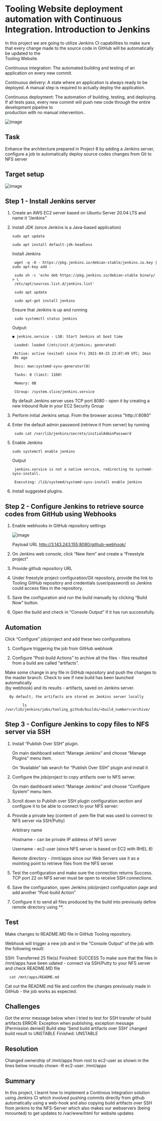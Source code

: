 # Tooling Website deployment automation with Continuous Integration. Introduction to Jenkins

  In this project we are going to utilize Jenkins CI capabilities to make sure that every change made to the source code in GitHub will be automatically be   updated to the    
  Tooling Website.

  Continuous integration:
  The automated building and testing of an application on every new commit.

  Continuous delivery:
  A state where an application is always ready to be deployed. A manual step is required to actually deploy the application.

  Continuous deployment:
  The automation of building, testing, and deploying. If all tests pass, every new commit will push new code through the entire development pipeline to     
  production with no manual intervention..

 ![image](https://user-images.githubusercontent.com/78841364/117133210-f64bbb00-ad71-11eb-9323-1891c2c57c9f.png)


## Task
   Enhance the architecture prepared in Project 8 by adding a Jenkins server, configure a job to automatically deploy source codes changes from Git to NFS    server

## Target setup

 ![image](https://user-images.githubusercontent.com/78841364/115937552-41a6c500-a466-11eb-8719-8b34014c106b.png)


## Step 1 - Install Jenkins server

1. Create an AWS EC2 server based on Ubuntu Server 20.04 LTS and name it “Jenkins”
2. Install JDK (since Jenkins is a Java-based application)

       sudo apt update

       sudo apt install default-jdk-headless

    Install Jenkins

        wget -q -O - https://pkg.jenkins.io/debian-stable/jenkins.io.key | sudo apt-key add -

        sudo sh -c 'echo deb https://pkg.jenkins.io/debian-stable binary/ > \
        /etc/apt/sources.list.d/jenkins.list'

        sudo apt update

        sudo apt-get install jenkins

   Ensure that Jenkins is up and running

        sudo systemctl status jenkins

    Output:
    
       ● jenkins.service - LSB: Start Jenkins at boot time
    
        Loaded: loaded (/etc/init.d/jenkins; generated)
     
        Active: active (exited) since Fri 2021-04-23 23:07:49 UTC; 2min 49s ago
     
        Docs: man:systemd-sysv-generator(8)
       
        Tasks: 0 (limit: 1160)
      
        Memory: 0B
     
        CGroup: /system.slice/jenkins.service

    
    By default Jenkins server uses TCP port 8080 - open it by creating a new Inbound Rule in your EC2 Security Group
  

3. Perform initial Jenkins setup.
   From the browser access "http://<Jenkins-Server-Public-IP-Address-or-Public-DNS-Name>:8080"

4. Enter the default admin password (retrieve it from server) by running

        sudo cat /var/lib/jenkins/secrets/initialAdminPassword

5. Enable Jenkins

       sudo systemctl enable jenkins

   Output
   
        jenkins.service is not a native service, redirecting to systemd-sysv-install.
        
        Executing: /lib/systemd/systemd-sysv-install enable jenkins
        
6. Install suggested plugins.

  

## Step 2 - Configure Jenkins to retrieve source codes from GitHub using Webhooks

  1. Enable webhooks in GitHub repository settings

     ![image](https://user-images.githubusercontent.com/78841364/118402347-8eca2100-b637-11eb-90bf-2245d8a28912.png)

     
     Payload URL http://3.143.243.155:8080/github-webhook/
 
  2. On Jenkins web console, click “New Item” and create a “Freestyle project”

  3. Provide github repository URL


  4. Under freestyle project configuration/Git repository, provide the link to Tooling GitHub repository and credentials (user/password)
     so Jenkins could access files in the repository.

  5. Save the configuration and run the build manually by clicking “Build Now” button.
  
  6. Open the build and check in “Console Output” if it has run successfully.


## Automation
 
 Click “Configure”  job/project and add these two configurations
 
   1. Configure triggering the job from GitHub webhook


   2. Configure “Post-build Actions” to archive all the files - files resulted from a build are called “artifacts”.

  Make some change in any file in GitHub repository and push the changes to the master branch. Check to see if new build has been launched automatically   
  (by webhook) and its results - artifacts, saved on Jenkins server.
 
      By default, the artifacts are stored on Jenkins server locally

            ls /var/lib/jenkins/jobs/tooling_github/builds/<build_number>/archive/

 
 ## Step 3 - Configure Jenkins to copy files to NFS server via SSH
  
  1. Install “Publish Over SSH” plugin.
     
     On main dashboard select “Manage Jenkins” and choose “Manage Plugins” menu item.
      
     On “Available” tab search for “Publish Over SSH” plugin and install it


  2. Configure the job/project to copy artifacts over to NFS server.
    
     On main dashboard select “Manage Jenkins” and choose “Configure System” menu item.

  3. Scroll down to Publish over SSH plugin configuration section and configure it to be able to connect to your NFS server:

  4. Provide a private key (content of .pem file that was used to connect to NFS server via SSH/Putty)
     
     Arbitrary name
     
     Hostname - can be private IP address of  NFS server
   
     Username - ec2-user (since NFS server is based on EC2 with RHEL 8)
  
     Remote directory - /mnt/apps since our Web Servers use it as a mointing point to retrieve files from the NFS server
     
  5. Test the configuration and make sure the connection returns Success. TCP port 22 on NFS server must be open to receive SSH connections.


  6. Save the configuration, open  Jenkins job/project configuration page and add another  “Post-build Action”


  7. Configure it to send all files produced by the build into previously define remote directory using **.

 
  
  ## Test

  Make changes to README.MD file in GitHub Tooling repository.

  Webhook will trigger a new job and in the “Console Output” of the job with the following result:

  SSH: Transferred 25 file(s)
  Finished: SUCCESS
  To make sure that the files in /mnt/apps have been udated - connect via SSH/Putty to your NFS server and check README.MD file

      cat /mnt/apps/README.md
 
  Cat out the README.md file and confirm the changes previously made in GitHub - the job works as expected.


  ## Challenges

  Got the error message below when I tried to test for SSH transfer of build artifacts
  ERROR: Exception when publishing, exception message [Permission denied]
  Build step 'Send build artifacts over SSH' changed build result to UNSTABLE
  Finished: UNSTABLE


## Resolution

Changed ownership of /mnt/apps from root to ec2-user as shown in the lines below
  nnsudo chown -R ec2-user: /mnt/apps


## Summary

In this project, I learnt how to implement a Continous Integration solution using Jenkins CI which involved pushing commits directly from github automatically using a web-hook and also copying build artifacts over SSH from jenkins to the NFS-Server which also makes our webservers (being mnounted) to get updates to /var/www/html for website updates

